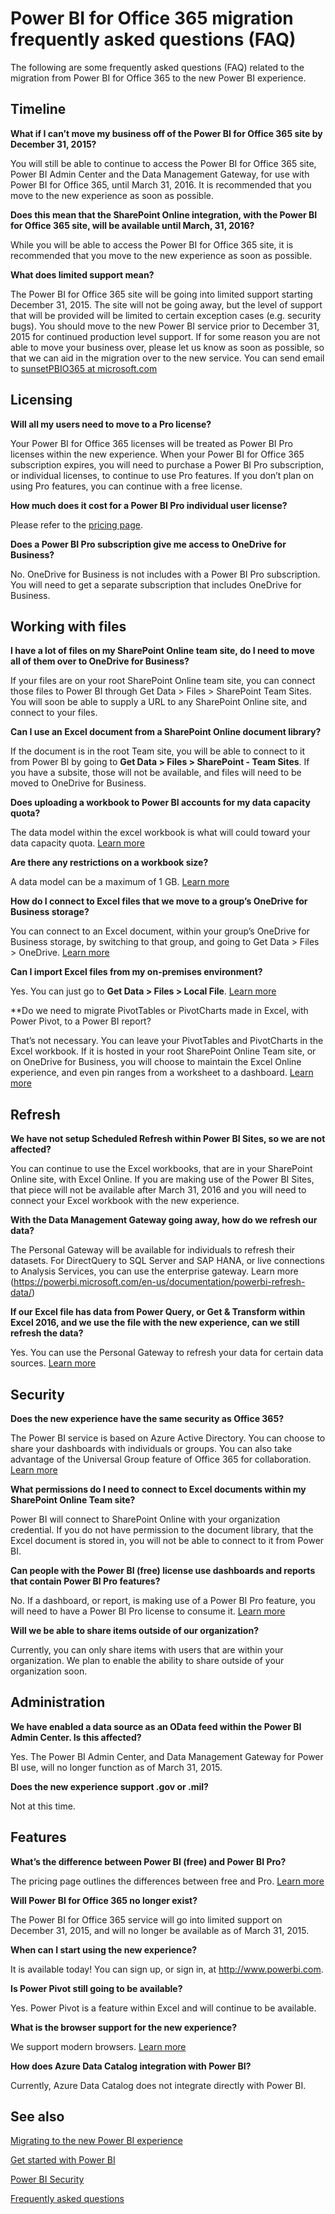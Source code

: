 <properties
pageTitle="Migration FAQ"
description="Power BI for Office 365 migration frequently asked questions (FAQ). "
services="powerbi"
documentationCenter=""
authors="guyinacube"
manager="mblythe"
backup=""
editor=""
tags=""
qualityFocus="no"
qualityDate=""/>

<tags
ms.service="powerbi"
ms.devlang="NA"
ms.topic="article"
ms.tgt_pltfrm="na"
ms.workload="powerbi"
ms.date="05/11/2016"
ms.author="asaxton"/>
# Power BI for Office 365 migration frequently asked questions (FAQ)

The following are some frequently asked questions (FAQ) related to the migration from Power BI for Office 365 to the new Power BI experience. 

## Timeline

**What if I can’t move my business off of the Power BI for Office 365 site by December 31, 2015?**

You will still be able to continue to access the Power BI for Office 365 site, Power BI Admin Center and the Data Management Gateway, for use with Power BI for Office 365, until March 31, 2016. It is recommended that you move to the new experience as soon as possible.

**Does this mean that the SharePoint Online integration, with the Power BI for Office 365 site, will be available until March, 31, 2016?**

While you will be able to access the Power BI for Office 365 site, it is recommended that you move to the new experience as soon as possible.

**What does limited support mean?**

The Power BI for Office 365 site will be going into limited support starting December 31, 2015. The site will not be going away, but the level of support that will be provided will be limited to certain exception cases (e.g. security bugs).  You should move to the new Power BI service prior to December 31, 2015 for continued production level support. If for some reason you are not able to move your business over, please let us know as soon as possible, so that we can aid in the migration over to the new service. You can send email to [sunsetPBIO365 at microsoft.com](mailto:sunsetPBIO365@microsoft.com)

## Licensing

**Will all my users need to move to a Pro license?**

Your Power BI for Office 365 licenses will be treated as Power BI Pro licenses within the new experience. When your Power BI for Office 365 subscription expires, you will need to purchase a Power BI Pro subscription, or individual licenses, to continue to use Pro features. If you don’t plan on using Pro features, you can continue with a free license.

**How much does it cost for a Power BI Pro individual user license?**

Please refer to the [pricing page](https://powerbi.microsoft.com/pricing).

**Does a Power BI Pro subscription give me access to OneDrive for Business?**

No. OneDrive for Business is not includes with a Power BI Pro subscription. You will need to get a separate subscription that includes OneDrive for Business.

## Working with files

**I have a lot of files on my SharePoint Online team site, do I need to move all of them over to OneDrive for Business?**

If your files are on your root SharePoint Online team site, you can connect those files to Power BI through Get Data > Files > SharePoint Team Sites. You will soon be able to supply a URL to any SharePoint Online site, and connect to your files.

**Can I use an Excel document from a SharePoint Online document library?**

If the document is in the root Team site, you will be able to connect to it from Power BI by going to **Get Data > Files > SharePoint - Team Sites**. If you have a subsite, those will not be available, and files will need to be moved to OneDrive for Business.

**Does uploading a workbook to Power BI accounts for my data capacity quota?**

The data model within the excel workbook is what will could toward your data capacity quota. [Learn more](powerbi-reduce-the-size-of-an-excel-workbook.md) 

**Are there any restrictions on a workbook size?**

A data model can be a maximum of 1 GB. [Learn more](powerbi-reduce-the-size-of-an-excel-workbook.md) 

**How do I connect to Excel files that we move to a group’s OneDrive for Business storage?**

You can connect to an Excel document, within your group’s OneDrive for Business storage, by switching to that group, and going to Get Data > Files > OneDrive. [Learn more](powerbi-service-connect-to-files-on-your-groups-onedrive-for-business.md) 

**Can I import Excel files from my on-premises environment?**

Yes. You can just go to **Get Data > Files > Local File**. [Learn more](powerbi-service-get-data-from-files.md) 

**Do we need to migrate PivotTables or PivotCharts made in Excel, with Power Pivot, to a Power BI report?

That’s not necessary. You can leave your PivotTables and PivotCharts in the Excel workbook. If it is hosted in your root SharePoint Online Team site, or on OneDrive for Business, you will choose to maintain the Excel Online experience, and even pin ranges from a worksheet to a dashboard. [Learn more](powerbi-service-pin-a-tile-to-a-dashboard-from-excel.md) 

## Refresh

**We have not setup Scheduled Refresh within Power BI Sites, so we are not affected?**

You can continue to use the Excel workbooks, that are in your SharePoint Online site, with Excel Online. If you are making use of the Power BI Sites, that piece will not be available after March 31, 2016 and you will need to connect your Excel workbook with the new experience.

**With the Data Management Gateway going away, how do we refresh our data?**

The Personal Gateway will be available for individuals to refresh their datasets. For DirectQuery to SQL Server and SAP HANA, or live connections to Analysis Services, you can use the enterprise gateway. Learn more (https://powerbi.microsoft.com/en-us/documentation/powerbi-refresh-data/) 

**If our Excel file has data from Power Query, or Get & Transform within Excel 2016, and we use the file with the new experience, can we still refresh the data?**

Yes. You can use the Personal Gateway to refresh your data for certain data sources. [Learn more](powerbi-refresh-data.md)

## Security

**Does the new experience have the same security as Office 365?**

The Power BI service is based on Azure Active Directory. You can choose to share your dashboards with individuals or groups. You can also take advantage of the Universal Group feature of Office 365 for collaboration. [Learn more](powerbi-admin-power-bi-security.md) 

**What permissions do I need to connect to Excel documents within my SharePoint Online Team site?**

Power BI will connect to SharePoint Online with your organization credential. If you do not have permission to the document library, that the Excel document is stored in, you will not be able to connect to it from Power BI.

**Can people with the Power BI (free) license use dashboards and reports that contain Power BI Pro features?**

No. If a dashboard, or report, is making use of a Power BI Pro feature, you will need to have a Power BI Pro license to consume it. [Learn more](powerbi-power-bi-pro-content-what-is-it.md) 

**Will we be able to share items outside of our organization?**

Currently, you can only share items with users that are within your organization. We plan to enable the ability to share outside of your organization soon.

## Administration

**We have enabled a data source as an OData feed within the Power BI Admin Center. Is this affected?**

Yes. The Power BI Admin Center, and Data Management Gateway for Power BI use, will no longer function as of March 31, 2015.  

**Does the new experience support .gov or .mil?**

Not at this time.

## Features

**What’s the difference between Power BI (free) and Power BI Pro?**

The pricing page outlines the differences between free and Pro. [Learn more](https://powerbi.microsoft.com/pricing) 

**Will Power BI for Office 365 no longer exist?** 

The Power BI for Office 365 service will go into limited support on December 31, 2015, and will no longer be available as of March 31, 2015.

**When can I start using the new experience?**

It is available today! You can sign up, or sign in, at http://www.powerbi.com. 

**Is Power Pivot still going to be available?**

Yes. Power Pivot is a feature within Excel and will continue to be available.

**What is the browser support for the new experience?**

We support modern browsers. [Learn more](powerbi-service-browser-support.md) 

**How does Azure Data Catalog integration with Power BI?**

Currently, Azure Data Catalog does not integrate directly with Power BI.

## See also

[Migrating to the new Power BI experience](powerbi-admin-migrating-to-the-new-power-bi-experience.md)

[Get started with Power BI](powerbi-service-get-started.md)

[Power BI Security](powerbi-admin-power-bi-security.md)

[Frequently asked questions](powerbi-frequently-asked-questions.md)
